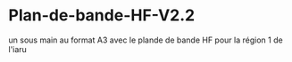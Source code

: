 # Plan-de-bande-HF-V2.2

un sous main au format A3 avec le plande de bande HF pour la région 1 de l'iaru
